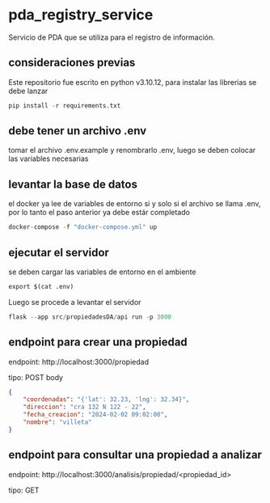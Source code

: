 # pda_registry_service
Servicio de PDA que se utiliza para el registro de información.

## consideraciones previas
Este repositorio fue escrito en python v3.10.12, para instalar las librerias se debe lanzar
```python
pip install -r requirements.txt
```

## debe tener un archivo .env
tomar el archivo .env.example y renombrarlo .env, luego se deben colocar las variables necesarias

## levantar la base de datos
el docker ya lee de variables de entorno si y solo si el archivo se llama .env, por lo tanto el paso anterior ya debe estár completado
```python
docker-compose -f "docker-compose.yml" up
```

## ejecutar el servidor
se deben cargar las variables de entorno en el ambiente
```python
export $(cat .env)
```
Luego se procede a levantar el servidor
```python
flask --app src/propiedadesDA/api run -p 3000
```

## endpoint para crear una propiedad

endpoint: http://localhost:3000/propiedad

tipo: POST
body
```json
{
    "coordenadas": "{'lat': 32.23, 'lng': 32.34}",
    "direccion": "cra 132 N 122 - 22",
    "fecha_creacion": "2024-02-02 09:02:00",
    "nombre": "villeta"
}
```

## endpoint para consultar una propiedad a analizar

endpoint: http://localhost:3000/analisis/propiedad/<propiedad_id>

tipo: GET
